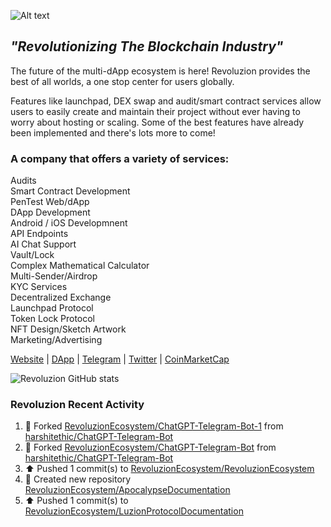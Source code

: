<img
  src="http://revoluzion.io/wp-content/uploads/2022/12/RevoluzionFull-1.png"
  alt="Alt text"
  title="Revoluzion"
  style="display: inline-block; margin: 0 auto; max-width: 200px">
## <i>"Revolutionizing The Blockchain Industry"</i><br>
The future of the multi-dApp ecosystem is here! Revoluzion provides the best of all worlds, a one stop center for users globally.<br>

Features like launchpad, DEX swap and audit/smart contract services allow users to easily create and maintain their project without ever having to worry about hosting or scaling. Some of the best features have already been implemented and there's lots more to come!<br>

### A company that offers a variety of services:

  Audits<br>
  Smart Contract Development<br>
  PenTest Web/dApp<br>
  DApp Development<br>
  Android / iOS Developmnent<br>
  API Endpoints<br>
  AI Chat Support<br>
  Vault/Lock<br>
  Complex Mathematical Calculator<br>
  Multi-Sender/Airdrop<br>
  KYC Services<br>
  Decentralized Exchange<br>
  Launchpad Protocol<br>
  Token Lock Protocol<br>
  NFT Design/Sketch Artwork<br>
  Marketing/Advertising<br>

[Website](https://revoluzion.io) | [DApp](https://revoluzion.app) | [Telegram](https://t.me/RevoluzionEcosystem) | [Twitter](https://twitter.com/RevoluzionEco) | [CoinMarketCap](https://coinmarketcap.com/community/profile/Revoluzion)

![Revoluzion GitHub stats](https://github-readme-stats.vercel.app/api?username=RevoluzionEcosystem&theme=gotham&show_icons=true)<br>

### Revoluzion Recent Activity
<!--START_SECTION:activity-->
<!--RECENT_ACTIVITY:start-->
1. 🔱 Forked [RevoluzionEcosystem/ChatGPT-Telegram-Bot-1](https://github.com/RevoluzionEcosystem/ChatGPT-Telegram-Bot-1) from [harshitethic/ChatGPT-Telegram-Bot](https://github.com/harshitethic/ChatGPT-Telegram-Bot)<br>
2. 🔱 Forked [RevoluzionEcosystem/ChatGPT-Telegram-Bot](https://github.com/RevoluzionEcosystem/ChatGPT-Telegram-Bot) from [harshitethic/ChatGPT-Telegram-Bot](https://github.com/harshitethic/ChatGPT-Telegram-Bot)<br>
3. ⬆️ Pushed 1 commit(s) to [RevoluzionEcosystem/RevoluzionEcosystem](https://github.com/RevoluzionEcosystem/RevoluzionEcosystem)<br>
4. 📔 Created new repository [RevoluzionEcosystem/ApocalypseDocumentation](https://github.com/RevoluzionEcosystem/ApocalypseDocumentation)<br>
5. ⬆️ Pushed 1 commit(s) to [RevoluzionEcosystem/LuzionProtocolDocumentation](https://github.com/RevoluzionEcosystem/LuzionProtocolDocumentation)<br>
<!--RECENT_ACTIVITY:end-->
